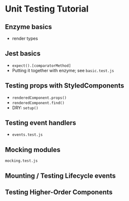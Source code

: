 # Unit Testing Tutorial

## Enzyme basics
* render types

## Jest basics
* `expect().[comparatorMethod]`
* Putting it together with enzyme; see `basic.test.js`

## Testing props with StyledComponents
* `renderedComponent.props()`
* `renderedComponent.find()`
* DRY: `setup()`

## Testing event handlers
* `events.test.js`

## Mocking modules
`mocking.test.js`
## Mounting / Testing Lifecycle events

## Testing Higher-Order Components
